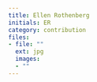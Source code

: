 ```yaml
---
title: Ellen Rothenberg
initials: ER
category: contribution
files:
- file: ""
  ext: jpg
  images:
  - ""
---
```

